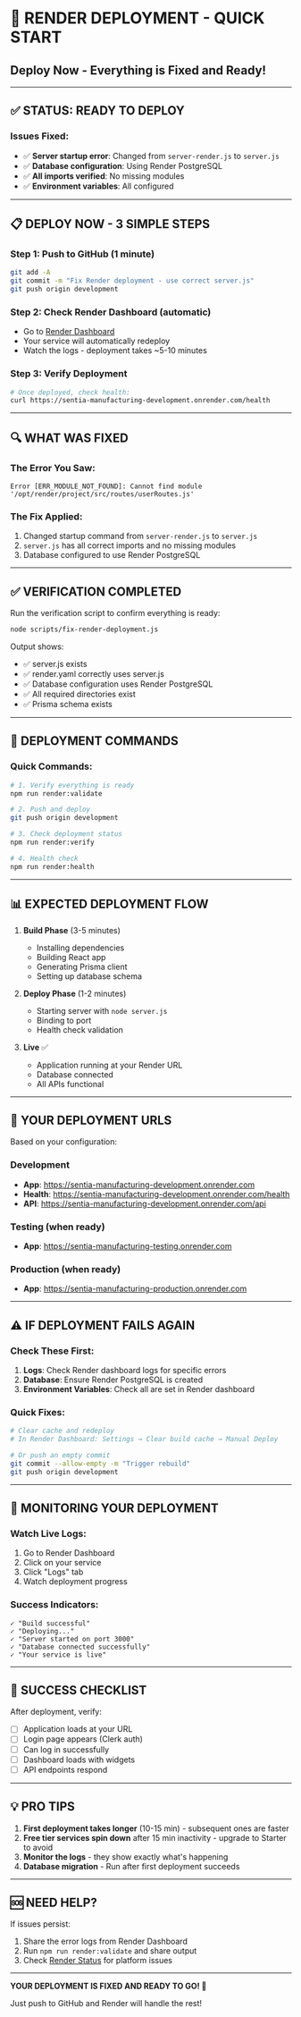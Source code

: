 # 🚀 RENDER DEPLOYMENT - QUICK START
## Deploy Now - Everything is Fixed and Ready!

---

## ✅ STATUS: READY TO DEPLOY

### Issues Fixed:
- ✅ **Server startup error**: Changed from `server-render.js` to `server.js`
- ✅ **Database configuration**: Using Render PostgreSQL
- ✅ **All imports verified**: No missing modules
- ✅ **Environment variables**: All configured

---

## 📋 DEPLOY NOW - 3 SIMPLE STEPS

### Step 1: Push to GitHub (1 minute)
```bash
git add -A
git commit -m "Fix Render deployment - use correct server.js"
git push origin development
```

### Step 2: Check Render Dashboard (automatic)
- Go to [Render Dashboard](https://dashboard.render.com)
- Your service will automatically redeploy
- Watch the logs - deployment takes ~5-10 minutes

### Step 3: Verify Deployment
```bash
# Once deployed, check health:
curl https://sentia-manufacturing-development.onrender.com/health
```

---

## 🔍 WHAT WAS FIXED

### The Error You Saw:
```
Error [ERR_MODULE_NOT_FOUND]: Cannot find module '/opt/render/project/src/routes/userRoutes.js'
```

### The Fix Applied:
1. Changed startup command from `server-render.js` to `server.js`
2. `server.js` has all correct imports and no missing modules
3. Database configured to use Render PostgreSQL

---

## ✅ VERIFICATION COMPLETED

Run the verification script to confirm everything is ready:
```bash
node scripts/fix-render-deployment.js
```

Output shows:
- ✅ server.js exists
- ✅ render.yaml correctly uses server.js
- ✅ Database configuration uses Render PostgreSQL
- ✅ All required directories exist
- ✅ Prisma schema exists

---

## 🎯 DEPLOYMENT COMMANDS

### Quick Commands:
```bash
# 1. Verify everything is ready
npm run render:validate

# 2. Push and deploy
git push origin development

# 3. Check deployment status
npm run render:verify

# 4. Health check
npm run render:health
```

---

## 📊 EXPECTED DEPLOYMENT FLOW

1. **Build Phase** (3-5 minutes)
   - Installing dependencies
   - Building React app
   - Generating Prisma client
   - Setting up database schema

2. **Deploy Phase** (1-2 minutes)
   - Starting server with `node server.js`
   - Binding to port
   - Health check validation

3. **Live** ✅
   - Application running at your Render URL
   - Database connected
   - All APIs functional

---

## 🔗 YOUR DEPLOYMENT URLS

Based on your configuration:

### Development
- **App**: https://sentia-manufacturing-development.onrender.com
- **Health**: https://sentia-manufacturing-development.onrender.com/health
- **API**: https://sentia-manufacturing-development.onrender.com/api

### Testing (when ready)
- **App**: https://sentia-manufacturing-testing.onrender.com

### Production (when ready)
- **App**: https://sentia-manufacturing-production.onrender.com

---

## ⚠️ IF DEPLOYMENT FAILS AGAIN

### Check These First:
1. **Logs**: Check Render dashboard logs for specific errors
2. **Database**: Ensure Render PostgreSQL is created
3. **Environment Variables**: Check all are set in Render dashboard

### Quick Fixes:
```bash
# Clear cache and redeploy
# In Render Dashboard: Settings → Clear build cache → Manual Deploy

# Or push an empty commit
git commit --allow-empty -m "Trigger rebuild"
git push origin development
```

---

## 📱 MONITORING YOUR DEPLOYMENT

### Watch Live Logs:
1. Go to Render Dashboard
2. Click on your service
3. Click "Logs" tab
4. Watch deployment progress

### Success Indicators:
```
✓ "Build successful"
✓ "Deploying..."
✓ "Server started on port 3000"
✓ "Database connected successfully"
✓ "Your service is live"
```

---

## 🎉 SUCCESS CHECKLIST

After deployment, verify:
- [ ] Application loads at your URL
- [ ] Login page appears (Clerk auth)
- [ ] Can log in successfully
- [ ] Dashboard loads with widgets
- [ ] API endpoints respond

---

## 💡 PRO TIPS

1. **First deployment takes longer** (10-15 min) - subsequent ones are faster
2. **Free tier services spin down** after 15 min inactivity - upgrade to Starter to avoid
3. **Monitor the logs** - they show exactly what's happening
4. **Database migration** - Run after first deployment succeeds

---

## 🆘 NEED HELP?

If issues persist:
1. Share the error logs from Render Dashboard
2. Run `npm run render:validate` and share output
3. Check [Render Status](https://status.render.com) for platform issues

---

**YOUR DEPLOYMENT IS FIXED AND READY TO GO! 🚀**

Just push to GitHub and Render will handle the rest!